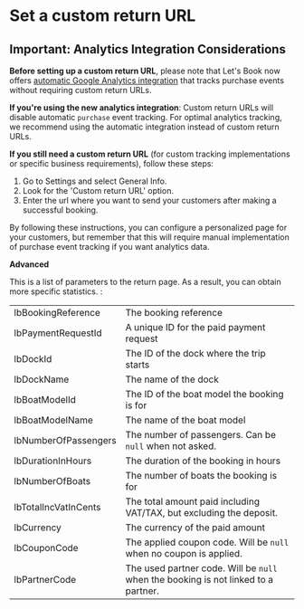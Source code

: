 # Set a custom return URL

## Important: Analytics Integration Considerations

**Before setting up a custom return URL**, please note that Let's Book now offers [automatic Google Analytics integration](../analytics-reporting/connect-google-analytics.md) that tracks purchase events without requiring custom return URLs.

**If you're using the new analytics integration**: Custom return URLs will disable automatic `purchase` event tracking. For optimal analytics tracking, we recommend using the automatic integration instead of custom return URLs.

**If you still need a custom return URL** (for custom tracking implementations or specific business requirements), follow these steps:

1. Go to Settings and select General Info.
2. Look for the 'Custom return URL' option.
3. Enter the url where you want to send your customers after making a successful booking.

By following these instructions, you can configure a personalized page for your customers, but remember that this will require manual implementation of purchase event tracking if you want analytics data.

**Advanced**

This is a list of parameters to the return page. As a result, you can obtain more specific statistics. :

|                      |                                                                                    |
| -------------------- | ---------------------------------------------------------------------------------- |
| lbBookingReference   | The booking reference                                                              |
| lbPaymentRequestId   | A unique ID for the paid payment request                                           |
| lbDockId             | The ID of the dock where the trip starts                                           |
| lbDockName           | The name of the dock                                                               |
| lbBoatModelId        | The ID of the boat model the booking is for                                        |
| lbBoatModelName      | The name of the boat model                                                         |
| lbNumberOfPassengers | The number of passengers. Can be `null` when not asked.                            |
| lbDurationInHours    | The duration of the booking in hours                                               |
| lbNumberOfBoats      | The number of boats the booking is for                                             |
| lbTotalIncVatInCents | The total amount paid including VAT/TAX, but excluding the deposit.                |
| lbCurrency           | The currency of the paid amount                                                    |
| lbCouponCode         | The applied coupon code. Will be `null` when no coupon is applied.                 |
| lbPartnerCode        | The used partner code. Will be `null` when the booking is not linked to a partner. |
